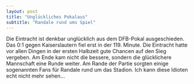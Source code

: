```yaml
---
layout: post
title: "Unglückliches Pokalaus"
subtitle: "Randale rund ums Spiel"
---
```


Die Eintracht ist denkbar unglücklich aus dem DFB-Pokal ausgeschieden. Das 0:1 gegen Kaiserslautern fiel erst in der 119. Minute. Die Eintracht hatte vor allen Dingen in der ersten Halbzeit gute Chancen auf den Sieg vergeben. Am Ende kam nicht die bessere, sondern die glücklichere Mannschaft eine Runde weiter. Am Rande der Partie sorgten einige sogenannten Fans für Randale rund um das Stadion. Ich kann diese Idioten echt nicht mehr sehen...


